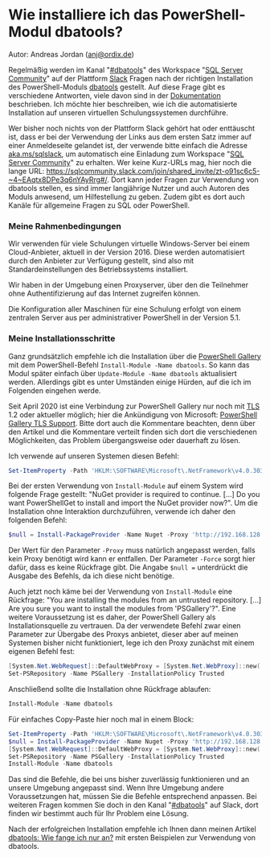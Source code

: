 # Wie installiere ich das PowerShell-Modul dbatools?

Autor: Andreas Jordan (anj@ordix.de)



Regelmäßig werden im Kanal "[#dbatools](https://sqlcommunity.slack.com/#dbatools)" des Workspace "[SQL Server Community](https://sqlcommunity.slack.com/)" auf der Plattform [Slack](https://slack.com/intl/de-de/) Fragen nach der richtigen Installation des PowerShell-Moduls [dbatools](https://dbatools.io/) gestellt. Auf diese Frage gibt es verschiedene Antworten, viele davon sind in der [Dokumentation](https://dbatools.io/download/) beschrieben. Ich möchte hier beschreiben, wie ich die automatisierte Installation auf unseren virtuellen Schulungssystemen durchführe.

Wer bisher noch nichts von der Plattform Slack gehört hat oder enttäuscht ist, dass er bei der Verwendung der Links aus dem ersten Satz immer auf einer Anmeldeseite gelandet ist, der verwende bitte einfach die Adresse [aka.ms/sqlslack](http://aka.ms/sqlslack), um automatisch eine Einladung zum Workspace "[SQL Server Community](https://sqlcommunity.slack.com/)" zu erhalten. Wer keine Kurz-URLs mag, hier noch die lange URL: https://sqlcommunity.slack.com/join/shared_invite/zt-o91sc6c5-~4~EAqtx8DPe3q6nYAyRrg#/. Dort kann jeder Fragen zur Verwendung von dbatools stellen, es sind immer langjährige Nutzer und auch Autoren des Moduls anwesend, um Hilfestellung zu geben. Zudem gibt es dort auch Kanäle für allgemeine Fragen zu SQL oder PowerShell.



### Meine Rahmenbedingungen

Wir verwenden für viele Schulungen virtuelle Windows-Server bei einem Cloud-Anbieter, aktuell in der Version 2016. Diese werden automatisiert durch den Anbieter zur Verfügung gestellt, sind also mit Standardeinstellungen des Betriebssystems installiert.

Wir haben in der Umgebung einen Proxyserver, über den die Teilnehmer ohne Authentifizierung auf das Internet zugreifen können.

Die Konfiguration aller Maschinen für eine Schulung erfolgt von einem zentralen Server aus per administrativer PowerShell in der Version 5.1.



### Meine Installationsschritte

Ganz grundsätzlich empfehle ich die Installation über die [PowerShell Gallery](https://www.powershellgallery.com/packages/dbatools/) mit dem PowerShell-Befehl `Install-Module -Name dbatools`. So kann das Modul später einfach über `Update-Module -Name dbatools` aktualisiert werden. Allerdings gibt es unter Umständen einige Hürden, auf die ich im Folgenden eingehen werde.

Seit April 2020 ist eine Verbindung zur PowerShell Gallery nur noch mit [TLS](https://de.wikipedia.org/wiki/Transport_Layer_Security) 1.2 oder aktueller möglich; hier die Ankündigung von Microsoft: [PowerShell Gallery TLS Support](https://devblogs.microsoft.com/powershell/powershell-gallery-tls-support/). Bitte dort auch die Kommentare beachten, denn über den Artikel und die Kommentare verteilt finden sich dort die verschiedenen Möglichkeiten, das Problem übergangsweise oder dauerhaft zu lösen.

Ich verwende auf unseren Systemen diesen Befehl:

```powershell
Set-ItemProperty -Path 'HKLM:\SOFTWARE\Microsoft\.NetFramework\v4.0.30319' -Name 'SchUseStrongCrypto' -Type DWord -Value 1
```

Bei der ersten Verwendung von `Install-Module` auf einem System wird folgende Frage gestellt: "NuGet provider is required to continue. [...] Do you want PowerShellGet to install and import the NuGet provider now?". Um die Installation ohne Interaktion durchzuführen, verwende ich daher den folgenden Befehl:

```powershell
$null = Install-PackageProvider -Name Nuget -Proxy 'http://192.168.128.2:3128' -Force
```

Der Wert für den Parameter `-Proxy` muss natürlich angepasst werden, falls kein Proxy benötigt wird kann er entfallen. Der Parameter `-Force` sorgt hier dafür, dass es keine Rückfrage gibt. Die Angabe `$null =` unterdrückt die Ausgabe des Befehls, da ich diese nicht benötige.

Auch jetzt noch käme bei der Verwendung von `Install-Module` eine Rückfrage: "You are installing the modules from an untrusted repository. [...] Are you sure you want to install the modules from 'PSGallery'?". Eine weitere Voraussetzung ist es daher, der PowerShell Gallery als Installationsquelle zu vertrauen. Da der verwendete Befehl zwar einen Parameter zur Übergabe des Proxys anbietet, dieser aber auf meinen Systemen bisher nicht funktioniert, lege ich den Proxy zunächst mit einem eigenen Befehl fest:

```powershell
[System.Net.WebRequest]::DefaultWebProxy = [System.Net.WebProxy]::new('http://192.168.128.2:3128')
Set-PSRepository -Name PSGallery -InstallationPolicy Trusted
```

Anschließend sollte die Installation ohne Rückfrage ablaufen:

```powershell
Install-Module -Name dbatools
```

Für einfaches Copy-Paste hier noch mal in einem Block:

```powershell
Set-ItemProperty -Path 'HKLM:\SOFTWARE\Microsoft\.NetFramework\v4.0.30319' -Name 'SchUseStrongCrypto' -Type DWord -Value 1
$null = Install-PackageProvider -Name Nuget -Proxy 'http://192.168.128.2:3128' -Force
[System.Net.WebRequest]::DefaultWebProxy = [System.Net.WebProxy]::new('http://192.168.128.2:3128')
Set-PSRepository -Name PSGallery -InstallationPolicy Trusted
Install-Module -Name dbatools
```

Das sind die Befehle, die bei uns bisher zuverlässig funktionieren und an unsere Umgebung angepasst sind. Wenn Ihre Umgebung andere Voraussetzungen hat, müssen Sie die Befehle entsprechend anpassen. Bei weiteren Fragen kommen Sie doch in den Kanal "[#dbatools](https://sqlcommunity.slack.com/#dbatools)" auf Slack, dort finden wir bestimmt auch für Ihr Problem eine Lösung.

Nach der erfolgreichen Installation empfehle ich Ihnen dann meinen Artikel [dbatools: Wie fange ich nur an?](2021_04_25_dbatools_-_Wie_fange_ich_nur_an.md) mit ersten Beispielen zur Verwendung von dbatools.









